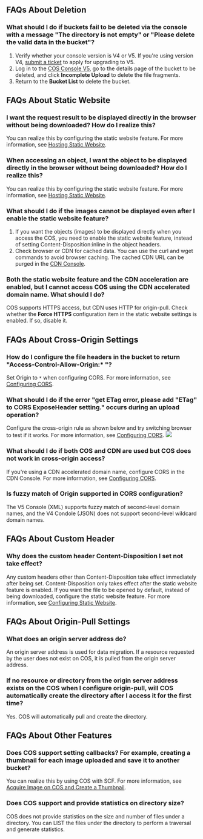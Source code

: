 ## FAQs About Deletion

### What should I do if buckets fail to be deleted via the console with a message "The directory is not empty" or "Please delete the valid data in the bucket"?

1. Verify whether your console version is V4 or V5. If you're using version V4, [submit a ticket](https://console.cloud.tencent.com/workorder/category?level1_id=83&level2_id=84&source=0&data_title=%E5%AF%B9%E8%B1%A1%E5%AD%98%E5%82%A8%20COS&level3_id=91&radio_title=%E6%8E%A7%E5%88%B6%E5%8F%B0%E9%97%AE%E9%A2%98&queue=28&scene_code=14471&step=2) to apply for upgrading to V5.
2. Log in to the [COS Console V5](https://console.cloud.tencent.com/cos5), go to the details page of the bucket to be deleted, and click **Incomplete Upload** to delete the file fragments.
3. Return to the **Bucket List** to delete the bucket.

## FAQs About Static Website

### I want the request result to be displayed directly in the browser without being downloaded? How do I realize this?

You can realize this by configuring the static website feature. For more information, see [Hosting Static Website](https://intl.cloud.tencent.com/document/product/436/9512).

### When accessing an object, I want the object to be displayed directly in the browser without being downloaded? How do I realize this?

You can realize this by configuring the static website feature. For more information, see [Hosting Static Website](https://intl.cloud.tencent.com/document/product/436/9512).

### What should I do if the images cannot be displayed even after I enable the static website feature?

1. If you want the objects (images) to be displayed directly when you access the COS, you need to enable the static website feature, instead of setting Content-Disposition:inline in the object headers.
2. Check browser or CDN for cached data. You can use the curl and wget commands to avoid browser caching. The cached CDN URL can be purged in the [CDN Console](https://console.cloud.tencent.com/cdn).

### Both the static website feature and the CDN acceleration are enabled, but I cannot access COS using the CDN accelerated domain name. What should I do?

COS supports HTTPS access, but CDN uses HTTP for origin-pull. Check whether the **Force HTTPS** configuration item in the static website settings is enabled. If so, disable it.

## FAQs About Cross-Origin Settings

### How do I configure the file headers in the bucket to return "Access-Control-Allow-Origin:* "?

Set Origin to `*` when configuring CORS. For more information, see [Configuring CORS](https://intl.cloud.tencent.com/document/product/436/11488).

### What should I do if the error "get ETag error, please add "ETag" to CORS ExposeHeader setting." occurs during an upload operation?

Configure the cross-origin rule as shown below and try switching browser to test if it works. For more information, see [Configuring CORS](https://intl.cloud.tencent.com/document/product/436/11488).
![](https://main.qcloudimg.com/raw/de3fd90348196865372ec4d7bdbe26ff.png)

### What should I do if both COS and CDN are used but COS does not work in cross-origin access?

If you're using a CDN accelerated domain name, configure CORS in the CDN Console. For more information, see [Configuring CORS](https://intl.cloud.tencent.com/document/product/228/6296#.E8.B7.A8.E5.9F.9F.E9.85.8D.E7.BD.AE).

### Is fuzzy match of Origin supported in CORS configuration?

The V5 Console (XML) supports fuzzy match of second-level domain names, and the V4 Condole (JSON) does not support second-level wildcard domain names.

## FAQs About Custom Header

### Why does the custom header Content-Disposition I set not take effect?
Any custom headers other than Content-Disposition take effect immediately after being set. Content-Disposition only takes effect after the static website feature is enabled.
If you want the file to be opened by default, instead of being downloaded, configure the static website feature. For more information, see [Configuring Static Website](https://intl.cloud.tencent.com/document/product/436/14984).

## FAQs About Origin-Pull Settings

### What does an origin server address do?

An origin server address is used for data migration. If a resource requested by the user does not exist on COS, it is pulled from the origin server address.

### If no resource or directory from the origin server address exists on the COS when I configure origin-pull, will COS automatically create the directory after I access it for the first time?

Yes. COS will automatically pull and create the directory.

## FAQs About Other Features

### Does COS support setting callbacks? For example, creating a thumbnail for each image uploaded and save it to another bucket?

You can realize this by using COS with SCF. For more information, see [Acquire Image on COS and Create a Thumbnail](https://intl.cloud.tencent.com/document/product/583/9734).

### Does COS support and provide statistics on directory size?

 COS does not provide statistics on the size and number of files under a directory. You can LIST the files under the directory to perform a traversal and generate statistics.

